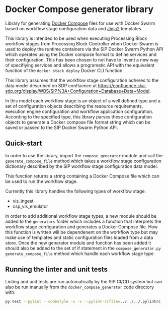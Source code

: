 # Docker Compose generator library

Library for generating
[Docker Compose](https://docs.docker.com/compose/compose-file/) files
for use with Docker Swarm based on workflow stage configuration data
and [Jinja2](http://jinja.pocoo.org/docs/2.10/) templates.

This library is intended to be used when executing Processing Block workflow
stages from Processing Block Controller when Docker Swarm is used
to deploy the runtime containers via the SIP Docker Swarm Python API which
operates using the Docker compose format to define services and their
configuration. This has been chosen to not have to invent a new way of
specifiying services and allows a programatic API with the equivalent function
of the `docker stack deploy` Docker CLI function.

This library assumes that the workflow stage configuration adheres to the
data model described on SDP confluence at
<https://confluence.ska-sdp.org/display/WBS/SIP%3A+Configuration+Database+Data+Model>.

In this model each workflow stage is an object of a well defined type and
a set of configuration objects describing the resource requirements,
execution engine configuration and workflow application configuration.
According to the specified type, this library parses these configuration
objects to generate a Docker compose file format string which can be
saved or passed to the SIP Docker Swarm Python API.

## Quick-start

In order to use the library, import the `compose_generator` module and call the
`generate_compose_file` method which takes a workflow stage configuration
dictionary described by the SIP workflow stage configuration data model.

This function returns a string containing a Docker Compose file which can
be used to run the workflow stage.

Currently this library handles the following types of workflow stage:

- vis_ingest
- csp_vis_emulator

In order to add additional workflow stage types, a new module should be added
to the `generators` folder which includes a function that interprets the
workflow stage configuration and generates a Docker Compose file. How this
function is written will be dependenent on the workflow type but may make
use of templates and static configuration files loaded from a data store.
Once the new generator module and function has been added it should also be
added to the set of if statement in the `compose_generator.py`
`generate_compose_file` method which handle each workflow stage type.

## Running the linter and unit tests

Linting and unit tests are run automatically by the SIP CI/CD system but can
also be run manually from the `docker_compose_generator` code directory with:

```bash
py.test --pylint --codestyle -s -v --pylint-rcfile=../../../.pylintrc .
```
